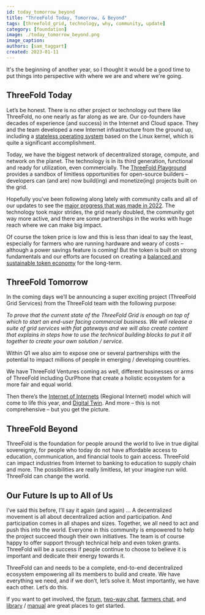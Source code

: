```yaml
---
id: today_tomorrow_beyond
title: "ThreeFold Today, Tomorrow, & Beyond"
tags: [threefold_grid, technology, why, community, update]
category: [foundation]
image: ./today_tomorrow_beyond.png
image_caption: 
authors: [sam_taggart]
created: 2023-01-11
---
```


It's the beginning of another year, so I thought it would be a good time to put things into perspective with where we are and where we're going.

## ThreeFold Today

Let’s be honest. There is no other project or technology out there like ThreeFold, no one nearly as far along as we are. Our co-founders have decades of experience (and success) in the Internet and Cloud space. They and the team developed a new Internet infrastructure from the ground up, including a [stateless operating system](https://library.threefold.me/info/threefold#/tfgrid/threefold__zos) based on the Linux kernel, which is quite a significant accomplishment.

Today, we have the biggest network of decentralized storage, compute, and network on the planet. The technology is in its third generation, functional and ready for utilization, even commercially. The [ThreeFold Playground](https://play.grid.tf) provides a sandbox of limitless opportunities for open-source builders – developers can (and are) now build(ing) and monetize(ing) projects built on the grid.

Hopefully you’ve been following along lately with community calls and all of our updates to see the [major progress that was made in 2022](https://forum.threefold.io/t/end-of-year-2022-community-call-recording/3636). The technology took major strides, the grid nearly doubled, the community got way more active, and there are some partnerships in the works with huge reach where we can make big impact.

Of course the token price is low and this is less than ideal to say the least, especially for farmers who are running hardware and weary of costs – although a power savings feature is coming! But the token is built on strong fundamentals and our efforts are focused on creating a [balanced and sustainable token economy](https://forum.threefold.io/t/a-new-financial-system-is-needed-for-a-better-future/3547) for the long-term.

## ThreeFold Tomorrow

In the coming days we’ll be announcing a super exciting project (ThreeFold Grid Services) from the ThreeFold team with the following purpose:

*To prove that the current state of the ThreeFold Grid is enough on top of which to start an end-user facing commercial business. We will release a suite of grid services with fiat gateways and we will also create content that explains in steps how to use the technical building blocks to put it all together to create your own solution / service.*

Within Q1 we also aim to expose one or several partnerships with the potential to impact millions of people in emerging / developing countries.

We have ThreeFold Ventures coming as well, different businesses or arms of ThreeFold including OurPhone that create a holistic ecosystem for a more fair and equal world.

Then there’s the [Internet of Internets](https://threefold.io/blog/internet-of-internets/) (Regional Internet) model which will come to life this year, and [Digital Twin](https://www.threefold.io/blog/digital-twin/). And more – this is not comprehensive – but you get the picture.

## ThreeFold Beyond

ThreeFold is the foundation for people around the world to live in true digital sovereignty, for people who today do not have affordable access to education, communication, and financial tools to gain access. ThreeFold can impact industries from Internet to banking to education to supply chain and more. The possibilities are really limitless, let your imagine run wild. ThreeFold can change the world.

## Our Future Is up to All of Us

I’ve said this before, I’ll say it again (and again) … A decentralized movement is all about decentralized action and participation. And participation comes in all shapes and sizes. Together, we all need to act and push this into the world. Everyone in this community is empowered to help the project succeed though their own initiatives. The team is of course happy to offer support through technical help and even token grants. ThreeFold will be a success if people continue to choose to believe it is important and dedicate their energy towards it.

ThreeFold can and needs to be a complete, end-to-end decentralized ecosystem empowering all its members to build and create. We have everything we need, and if we don’t, let’s solve it. Most importantly, we have each other. Let’s do this.

If you want to get involved, the [forum](https://forum.threefold.io), [two-way chat](https://t.me/threefold), [farmers chat](https://t.me/threefoldfarmers), and [library](https://library.threefold.me/info/threefold) / [manual](https://library.threefold.me/info/manual/#/) are great places to get started.